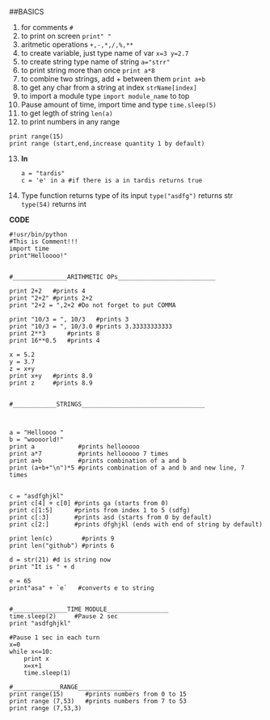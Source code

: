##BASICS
1. for comments `#`      
2. to print on screen `print" "`     
3. aritmetic operations `+,-,*,/,%,**`   
4. to create variable, just type name of var `x=3 y=2.7`      
5. to create  string type name of string  `a="strr"`   
6. to print string more than once  `print a*8`   
7. to combine two strings, add + between them `print a+b`
8. to get any char from a string at index `strName[index]`
9. to import a module type `import module_name` to top    
10. Pause amount of time, import time and type `time.sleep(5)`   
11. to get legth of string  `len(a)`
12. to print numbers in any range    
```   
print range(15)
print range (start,end,increase quantity 1 by default)
```   
   
13. **In**    
	```
	a = "tardis"
	c = 'e' in a #if there is a in tardis returns true 
	```    
14. Type function returns type of its input
`type("asdfg")` returns str   
`type(54)` returns int


**CODE**
```
#!usr/bin/python
#This is Comment!!!
import time
print"Helloooo!"


#_______________ARITHMETIC OPs___________________________

print 2+2   #prints 4 
print "2+2" #prints 2+2
print "2+2 = ",2+2 #Do not forget to put COMMA

print "10/3 = ", 10/3   #prints 3 
print "10/3 = ", 10/3.0 #prints 3.33333333333
print 2**3  	#prints 8
print 16**0.5   #prints 4

x = 5.2
y = 3.7
z = x+y
print x+y   #prints 8.9
print z		#prints 8.9


#____________STRINGS__________________________________



a = "Helloooo "
b = "woooorld!"
print a            #prints hellooooo
print a*7          #prints hellooooo 7 times
print a+b  	       #prints combination of a and b
print (a+b+"\n")*5 #prints combination of a and b and new line, 7 times


c = "asdfghjkl"
print c[4] + c[0] #prints ga (starts from 0)
print c[1:5]      #prints from index 1 to 5 (sdfg)
print c[:3]  	  #prints asd (starts from 0 by default)
print c[2:]		  #prints dfghjkl (ends with end of string by default)

print len(c) 		#prints 9
print len("github") #prints 6

d = str(21) #d is string now
print "It is " + d 

e = 65
print"asa" + `e`   #converts e to string


#_______________TIME MODULE_________________
time.sleep(2)     #Pause 2 sec
print "asdfghjkl"

#Pause 1 sec in each turn
x=0
while x<=10: 
	print x
	x=x+1
	time.sleep(1)

#_____________RANGE_______________
print range(15) 	 #prints numbers from 0 to 15
print range (7,53)   #prints numbers from 7 to 53
print range (7,53,3)




```
